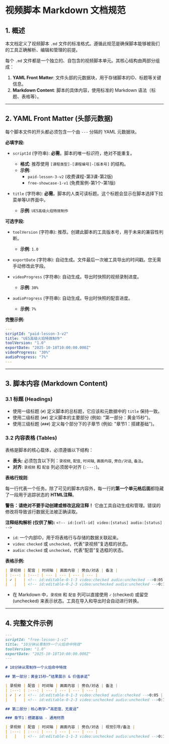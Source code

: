 # 视频脚本 Markdown 文档规范

## 1. 概述

本文档定义了视频脚本 `.md` 文件的标准格式。遵循此规范是确保脚本能够被我们的工具正确解析、编辑和管理的前提。

每个 `.md` 文件都是一个独立的、自包含的视频脚本单元。其核心结构由两部分组成：

1.  **YAML Front Matter**: 文件头部的元数据块，用于存储脚本的ID、标题等关键信息。
2.  **Markdown Content**: 脚本的具体内容，使用标准的 Markdown 语法（标题、表格等）。

---

## 2. YAML Front Matter (头部元数据)

每个脚本文件的开头都必须包含一个由 `---` 分隔的 YAML 元数据块。

**必填字段:**

*   `scriptId` (字符串): **必需**。脚本的唯一标识符，绝对不能重复。
    *   **格式**: 推荐使用 `[课程类型]-[课程编号]-[版本号]` 的结构。
    *   **示例**:
        *   `paid-lesson-3-v2` (收费课程-第3课-第2版)
        *   `free-showcase-1-v1` (免费案例-第1个-第1版)

*   `title` (字符串): **必需**。脚本的人类可读标题。这个标题会显示在脚本选择下拉菜单等UI界面中。
    *   **示例**: `UE5高级火焰特效制作`

**可选字段:**

*   `toolVersion` (字符串): 推荐。创建此脚本的工具版本号，用于未来的兼容性判断。
    *   **示例**: `1.0`

*   `exportDate` (字符串): 自动生成。文件最后一次被工具导出的时间戳。您无需手动修改此字段。

*   `videoProgress` (字符串): 自动生成。导出时快照的视频录制进度。
    *   **示例**: `30%`

*   `audioProgress` (字符串): 自动生成。导出时快照的配音进度。
    *   **示例**: `7%`

**完整示例:**
```yaml
---
scriptId: "paid-lesson-3-v2"
title: "UE5高级火焰特效制作"
toolVersion: "1.0"
exportDate: "2025-10-18T10:00:00.000Z"
videoProgress: "30%"
audioProgress: "7%"
---
```

---

## 3. 脚本内容 (Markdown Content)

### 3.1 标题 (Headings)

*   使用一级标题 (`#`) 定义脚本的总标题，它应该和元数据中的 `title` 保持一致。
*   使用二级标题 (`##`) 定义脚本的主要部分 (例如: "第一部分：黄金15秒")。
*   使用三级标题 (`###`) 定义每个部分下的子章节 (例如: "章节1：搭建基础")。

### 3.2 内容表格 (Tables)

表格是脚本的核心载体，必须遵循以下结构：

*   **表头**: 必须包含以下列：`录视频`, `配音`, `时间轴`, `画面内容`, `旁白/对话`, `备注`。
*   **对齐**: `录视频` 和 `配音` 列必须居中对齐 (`:---:`)。

**表格行规则**:

每一行代表一个任务。除了可见的脚本内容外，每一行的**第一个单元格后面**都隐藏了一段用于追踪状态的 **HTML注释**。

**警告：请绝对不要手动创建或修改这段注释！** 它由工具自动生成和管理。错误的修改将导致该行数据无法被正确读取。

**注释结构解析 (仅供了解):**
`<!-- id:[cell-id] video:[status] audio:[status] -->`
*   `id`: 一个内部ID，用于将表格行与存储的数据关联起来。
*   `video`: `checked` 或 `unchecked`，代表“录视频”复选框的状态。
*   `audio`: `checked` 或 `unchecked`，代表“配音”复选框的状态。

**表格示例:**
```markdown
| 录视频 | 配音 | 时间轴 | 画面内容 | 旁白/对话 | 备注 |
| :---: | :---: | --- | --- | --- | --- |
| ✓ |   | <!-- id:editable-0-1-3 video:checked audio:unchecked -->0:05 | **[快节奏混剪]** 展示最终效果。 | (激昂的背景音乐) | 瞬间抓住观众眼球。 |
|   |   | <!-- id:editable-0-2-3 video:unchecked audio:unchecked -->0:15 | **[画面淡入]** 个人Logo。 | Hello everyone，我是冯旭。 | 品牌植入。 |
```
*   在 Markdown 中，`录视频` 和 `配音` 列可以直接使用 `✓` (checked) 或留空 (unchecked) 来表示状态。工具在导入和导出时会自动进行转换。

---

## 4. 完整文件示例

```markdown
---
scriptId: "free-lesson-1-v1"
title: "10分钟从零制作一个火焰命中特效"
toolVersion: "1.0"
exportDate: "2025-10-18T10:00:00.000Z"
---

# 10分钟从零制作一个火焰命中特效

## 第一部分：黄金15秒—“结果展示 & 价值承诺”

| 录视频 | 配音 | 时间轴 | 画面内容 | 旁白/对话 | 备注 |
| :---: | :---: | --- | --- | --- | --- |
| ✓ | ✓ | <!-- id:editable-0-1-3 video:checked audio:checked -->0:05 | **[快节奏混剪]** 视频成品——火焰命中特效在场景中的最终效果。 | (激昂、快节奏的背景音乐) | **目标：** 立即展示最终效果，瞬间抓住观众眼球。 |
|   |   | <!-- id:editable-0-2-3 video:unchecked audio:unchecked -->0:15 | **[画面淡入]** 简洁的动态个人Logo或名字Title出现：“冯旭 - 游戏特效设计师”。 | Hello everyone，我是游戏特效设计师冯旭。 | **优化点：** 用精炼的语言完成品牌植入和价值承诺。 |

## 第二部分：核心教学—“高密度、无废话”

### 章节1：搭建基础 - 通用材质

| 录视频 | 配音 | 时间轴 | 画面内容 | 旁白/对话 | 视觉引导/备注 |
| :---: | :---: | --- | --- | --- | --- |
|   |   | <!-- id:editable-1-1-3 video:unchecked audio:unchecked -->0:15 | **[画面]** 快速展示三张核心贴图：火焰序列图、光晕图、火星图。 | 首先，简单介绍一下这次要用到的三张贴图。 | **目标：** 让观众对所需资源有初步了解。 |

```
